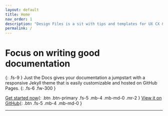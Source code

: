 ```yaml
---
layout: default
title: Home
nav_order: 1
description: "Design Files is a sit with tips and templates for UX CX & Service Design."
permalink: /
---
```

# Focus on writing good documentation
{: .fs-9 }
Just the Docs gives your documentation a jumpstart with a responsive Jekyll theme that is easily customizable and hosted on GitHub Pages.
{: .fs-6 .fw-300 }

 [Get started now](#getting-started){: .btn .btn-primary .fs-5 .mb-4 .mb-md-0 .mr-2 } [View it on GitHub](https://github.com/pmarsceill/just-the-docs){: .btn .fs-5 .mb-4 .mb-md-0 }

---
